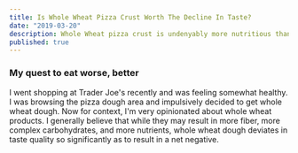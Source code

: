 ```yaml
---
title: Is Whole Wheat Pizza Crust Worth The Decline In Taste?
date: "2019-03-20"
description: Whole Wheat pizza crust is undenyably more nutritious than white. I investigate the merits of such a change.
published: true
---
```


### My quest to eat worse, better
I went shopping at Trader Joe's recently and was feeling somewhat healthy. I was browsing the pizza dough area and impulsively decided to get whole wheat dough. Now for context, I'm very opinionated about whole wheat products. I generally believe that while they may result in more fiber, more complex carbohydrates, and more nutrients, whole wheat dough deviates in taste quality so significantly as to result in a net negative. 
